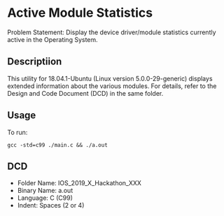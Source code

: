 # Active Module Statistics 

Problem Statement: Display the device driver/module statistics currently active in the Operating System.

## Descriptiion

This utility for 18.04.1-Ubuntu (Linux version 5.0.0-29-generic) displays extended information about the various modules. For details, refer to the Design and Code Document (DCD) in the same folder. 

## Usage

To run:

```gcc -std=c99 ./main.c && ./a.out```

## DCD

- Folder Name: IOS_2019_X_Hackathon_XXX
- Binary Name: a.out
- Language: C (C99)
- Indent: Spaces (2 or 4)

